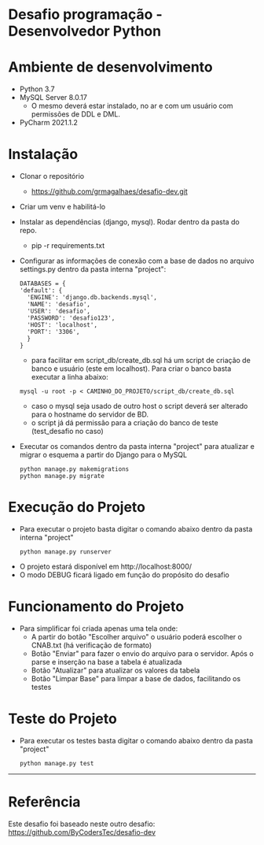 # Desafio programação - Desenvolvedor Python

# Ambiente de desenvolvimento
* Python 3.7
* MySQL Server 8.0.17 
  * O mesmo deverá estar instalado, no ar e com um usuário com permissões de DDL e DML.
* PyCharm 2021.1.2

# Instalação
* Clonar o repositório 
  * https://github.com/grmagalhaes/desafio-dev.git
* Criar um venv e habilitá-lo
* Instalar as dependências (django, mysql). Rodar dentro da pasta do repo.
    * pip -r requirements.txt
* Configurar as informações de conexão com a base de dados no arquivo settings.py dentro da pasta interna "project":  
    ```
    DATABASES = {
    'default': {
      'ENGINE': 'django.db.backends.mysql',
      'NAME': 'desafio',
      'USER': 'desafio',
      'PASSWORD': 'desafio123',
      'HOST': 'localhost',
      'PORT': '3306',
      }
    }
    ```
    * para facilitar em script_db/create_db.sql há um script de criação de banco e usuário (este em localhost). Para criar o banco basta executar a linha abaixo:
    ```
    mysql -u root -p < CAMINHO_DO_PROJETO/script_db/create_db.sql
    ```
    * caso o mysql seja usado de outro host o script deverá ser alterado para o hostname do servidor de BD.
    * o script já dá permissão para a criação do banco de teste (test_desafio no caso)

    
* Executar os comandos dentro da pasta interna "project" para atualizar e migrar o esquema a partir do Django para o MySQL
    ```
    python manage.py makemigrations
    python manage.py migrate
    ```

# Execução do Projeto
* Para executar o projeto basta digitar o comando abaixo dentro da pasta interna "project"
    ```
    python manage.py runserver
    ```
* O projeto estará disponível em http://localhost:8000/
* O modo DEBUG ficará ligado em função do propósito do desafio

# Funcionamento do Projeto
* Para simplificar foi criada apenas uma tela onde:
  - A partir do botão "Escolher arquivo" o usuário poderá escolher o CNAB.txt (há verificação de formato)
  - Botão "Enviar" para fazer o envio do arquivo para o servidor. Após o parse e inserção na base a tabela é atualizada
  - Botão "Atualizar" para atualizar os valores da tabela
  - Botão "Limpar Base" para limpar a base de dados, facilitando os testes
  

# Teste do Projeto
* Para executar os testes basta digitar o comando abaixo dentro da pasta "project"
    ```
    python manage.py test
    ```
---

# Referência

Este desafio foi baseado neste outro desafio: https://github.com/ByCodersTec/desafio-dev
